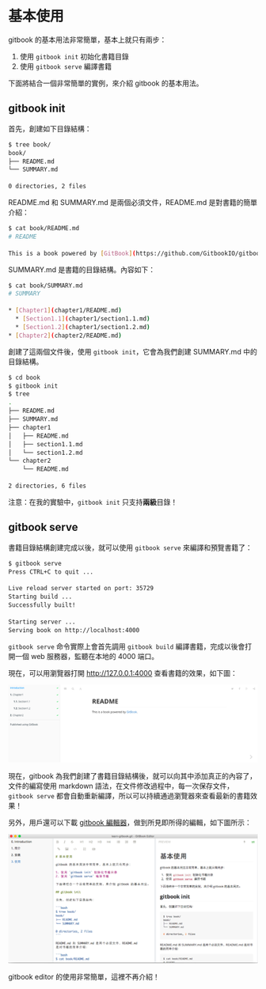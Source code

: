 # 基本使用

gitbook 的基本用法非常簡單，基本上就只有兩步：

1. 使用 `gitbook init` 初始化書籍目錄
2. 使用 `gitbook serve` 編譯書籍

下面將結合一個非常簡單的實例，來介紹 gitbook 的基本用法。

## gitbook init

首先，創建如下目錄結構：

```bash
$ tree book/
book/
├── README.md
└── SUMMARY.md

0 directories, 2 files
```

README.md 和 SUMMARY.md 是兩個必須文件，README.md 是對書籍的簡單介紹：

```bash
$ cat book/README.md 
# README

This is a book powered by [GitBook](https://github.com/GitbookIO/gitbook).
```

SUMMARY.md 是書籍的目錄結構。內容如下：

```bash
$ cat book/SUMMARY.md 
# SUMMARY

* [Chapter1](chapter1/README.md)
  * [Section1.1](chapter1/section1.1.md)
  * [Section1.2](chapter1/section1.2.md)
* [Chapter2](chapter2/README.md)
```

創建了這兩個文件後，使用 `gitbook init`，它會為我們創建 SUMMARY.md 中的目錄結構。

```bash
$ cd book
$ gitbook init
$ tree
.
├── README.md
├── SUMMARY.md
├── chapter1
│   ├── README.md
│   ├── section1.1.md
│   └── section1.2.md
└── chapter2
    └── README.md

2 directories, 6 files
```

注意：在我的實驗中，`gitbook init` 只支持**兩級**目錄！

## gitbook serve

書籍目錄結構創建完成以後，就可以使用 `gitbook serve` 來編譯和預覽書籍了：

```bash
$ gitbook serve
Press CTRL+C to quit ...

Live reload server started on port: 35729
Starting build ...
Successfully built!

Starting server ...
Serving book on http://localhost:4000
```

`gitbook serve` 命令實際上會首先調用 `gitbook build` 編譯書籍，完成以後會打開一個 web 服務器，監聽在本地的 4000 端口。

現在，可以用瀏覽器打開 http://127.0.0.1:4000 查看書籍的效果，如下圖：

![gitbook](../assets/basic-usage/gitbook-sample.png "sample book generated by gitbook")

現在，gitbook 為我們創建了書籍目錄結構後，就可以向其中添加真正的內容了，文件的編寫使用 markdown 語法，在文件修改過程中，每一次保存文件，`gitbook serve` 都會自動重新編譯，所以可以持續通過瀏覽器來查看最新的書籍效果！

另外，用戶還可以下載 [gitbook 編輯器](https://github.com/GitbookIO/editor)，做到所見即所得的編輯，如下圖所示：

![gitbook editor](../assets/basic-usage/gitbook-editor.png "gitbook editor")

gitbook editor 的使用非常簡單，這裡不再介紹！
